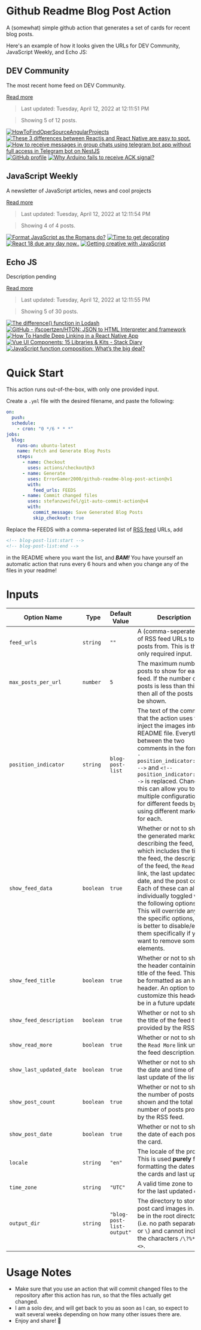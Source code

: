 # Github Readme Blog Post Action

A (somewhat) simple github action that generates a set of cards for recent blog posts.

Here's an example of how it looks given the URLs for DEV Community, JavaScript Weekly, and Echo JS:

<!-- post-list:start -->
## DEV Community

The most recent home feed on DEV Community.

[Read more](https://dev.to)
> Last updated: Tuesday, April 12, 2022 at 12:11:51 PM

> Showing 5 of 12 posts.

[![HowToFindOperSourceAngularProjects](https://raw.githubusercontent.com/ErrorGamer2000/github-readme-blog-post-action/main/generated_files/DEV_Community/HowToFindOperSourceAngularProjects.svg)](https://dev.to/ashraf13506/howtofindopersourceangularprojects-37kc)
[![These 3 differences between Reactjs and React Native are easy to spot.](https://raw.githubusercontent.com/ErrorGamer2000/github-readme-blog-post-action/main/generated_files/DEV_Community/These_3_differences_between_Reactjs_and_React_Native_are_easy_to_spot..svg)](https://dev.to/napoleon039/these-3-differences-between-reactjs-and-react-native-are-easy-to-spot-53d0)
[![How to receive messages in group chats using telegram bot app without full access in Telegram bot on NestJS](https://raw.githubusercontent.com/ErrorGamer2000/github-readme-blog-post-action/main/generated_files/DEV_Community/How_to_receive_messages_in_group_chats_using_telegram_bot_app_without_full_access_in_Telegram_bot_on_NestJS.svg)](https://dev.to/endykaufman/how-to-receive-messages-in-group-chats-using-telegram-bot-app-without-full-access-in-telegram-bot-on-nestjs-4k6m)
[![GitHub profile](https://raw.githubusercontent.com/ErrorGamer2000/github-readme-blog-post-action/main/generated_files/DEV_Community/GitHub_profile.svg)](https://dev.to/pradumnasaraf/github-profile-4aan)
[![Why Arduino fails to receive ACK signal?](https://raw.githubusercontent.com/ErrorGamer2000/github-readme-blog-post-action/main/generated_files/DEV_Community/Why_Arduino_fails_to_receive_ACK_signal_.svg)](https://dev.to/pcmagas/why-arduino-fails-to-receive-ack-signal-8e4)


## JavaScript Weekly

A newsletter of JavaScript articles, news and cool projects

[Read more](https://javascriptweekly.com/)
> Last updated: Tuesday, April 12, 2022 at 12:11:54 PM

> Showing 4 of 4 posts.

[![Format JavaScript as the Romans do?](https://raw.githubusercontent.com/ErrorGamer2000/github-readme-blog-post-action/main/generated_files/JavaScript_Weekly/Format_JavaScript_as_the_Romans_do_.svg)](https://javascriptweekly.com/issues/584)
[![Time to get decorating](https://raw.githubusercontent.com/ErrorGamer2000/github-readme-blog-post-action/main/generated_files/JavaScript_Weekly/Time_to_get_decorating.svg)](https://javascriptweekly.com/issues/583)
[![React 18 due any day now..](https://raw.githubusercontent.com/ErrorGamer2000/github-readme-blog-post-action/main/generated_files/JavaScript_Weekly/React_18_due_any_day_now...svg)](https://javascriptweekly.com/issues/582)
[![Getting creative with JavaScript](https://raw.githubusercontent.com/ErrorGamer2000/github-readme-blog-post-action/main/generated_files/JavaScript_Weekly/Getting_creative_with_JavaScript.svg)](https://javascriptweekly.com/issues/581)


## Echo JS

Description pending

[Read more](
http://www.echojs.com
)
> Last updated: Tuesday, April 12, 2022 at 12:11:55 PM

> Showing 5 of 30 posts.

[![The difference() function in Lodash](https://raw.githubusercontent.com/ErrorGamer2000/github-readme-blog-post-action/main/generated_files/_Echo_JS_/The_difference()_function_in_Lodash.svg)](
https://masteringjs.io/tutorials/lodash/difference
)
[![GitHub - jfscoertzen/HTON: JSON to HTML Interpreter and framework](https://raw.githubusercontent.com/ErrorGamer2000/github-readme-blog-post-action/main/generated_files/_Echo_JS_/GitHub_-_jfscoertzen_HTON__JSON_to_HTML_Interpreter_and_framework.svg)](https://github.com/jfscoertzen/HTON)
[![How To Handle Deep Linking in a React Native App](https://raw.githubusercontent.com/ErrorGamer2000/github-readme-blog-post-action/main/generated_files/_Echo_JS_/How_To_Handle_Deep_Linking_in_a_React_Native_App.svg)](https://dev.to/jscrambler/how-to-handle-deep-linking-in-a-react-native-app-o5d)
[![Vue UI Components: 15 Libraries & Kits - Stack Diary](https://raw.githubusercontent.com/ErrorGamer2000/github-readme-blog-post-action/main/generated_files/_Echo_JS_/Vue_UI_Components__15_Libraries___Kits_-_Stack_Diary.svg)](https://stackdiary.com/vue-ui-components-kits/)
[![JavaScript function composition: What’s the big deal?](https://raw.githubusercontent.com/ErrorGamer2000/github-readme-blog-post-action/main/generated_files/_Echo_JS_/JavaScript_function_composition__What’s_the_big_deal_.svg)](https://jrsinclair.com/articles/2022/javascript-function-composition-whats-the-big-deal/)


<!-- post-list:end -->

# Quick Start

This action runs out-of-the-box, with only one provided input.

Create a `.yml` file with the desired filename, and paste the following:

```yml
on:
  push:
  schedule:
    - cron: "0 */6 * * *"
jobs:
  blog:
    runs-on: ubuntu-latest
    name: Fetch and Generate Blog Posts
    steps:
      - name: Checkout
        uses: actions/checkout@v3
      - name: Generate
        uses: ErrorGamer2000/github-readme-blog-post-action@v1
        with:
          feed_urls: FEEDS
      - name: Commit changed files
        uses: stefanzweifel/git-auto-commit-action@v4
        with:
          commit_message: Save Generated Blog Posts
          skip_checkout: true
```

Replace the FEEDS with a comma-seperated list of [RSS feed](https://rss.com/blog/how-do-rss-feeds-work/) URLs, add

```md
<!-- blog-post-list:start -->
<!-- blog-post-list:end -->
```

in the README where you want the list, and **_BAM!_** You have yourself an automatic action that runs every 6 hours and when you change any of the files in your readme!

# Inputs

<table>
  <thead>
    <tr>
      <th>Option Name</th>
      <th>Type</th>
      <th>Default Value</th>
      <th>Description</th>
    </tr>
  </thead>
  <tbody>
    <tr>
      <td><code>feed_urls</code></td>
      <td><code>string</code></td>
      <td><code>""</code></td>
      <td>A (comma-seperated) list of RSS feed URLs to load posts from. This is the only required input.</td>
    </tr>
    <tr>
      <td><code>max_posts_per_url</code></td>
      <td><code>number</code></td>
      <td><code>5</code></td>
      <td>The maximum number of posts to show for each feed. If the number of posts is less than this, then all of the posts will be shown.</td>
    </tr>
    <tr>
      <td><code>position_indicator</code></td>
      <td><code>string</code></td>
      <td><code>blog-post-list</code></td>
      <td>The text of the comments that the action uses to inject the images into the README file. Everything between the two comments in the form <code>&lt;!-- position_indicator:start --&gt;</code> and <code>&lt;!-- position_indicator:end --&gt;</code> is replaced. Changing this can allow you to use multiple configurations for different feeds by using different markers for each.</td>
    </tr>
    <tr>
      <td><code>show_feed_data</code></td>
      <td><code>boolean</code></td>
      <td><code>true</code></td>
      <td>Whether or not to show the generated markdown describing the feed, which includes the title of the feed, the description of the feed, the <code>Read More</code> link, the last updated date, and the post count. Each of these can also be individually toggled with the following options. This will override any of the specific options, so it is better to disable/enable them specifically if you want to remove some elements.</td>
    </tr>
    <tr>
      <td><code>show_feed_title</code></td>
      <td><code>boolean</code></td>
      <td><code>true</code></td>
      <td>Whether or not to show the header containing the title of the feed. This will be formatted as an <code>h2</code> header. An option to customize this header will be in a future update.</td>
    </tr>
    <tr>
      <td><code>show_feed_description</code></td>
      <td><code>boolean</code></td>
      <td><code>true</code></td>
      <td>Whether or not to show the title of the feed that is provided by the RSS feed.</td>
    </tr>
    <tr>
      <td><code>show_read_more</code></td>
      <td><code>boolean</code></td>
      <td><code>true</code></td>
      <td>Whether or not to show the <code>Read More</code> link under the feed description.</td>
    </tr>
    <tr>
      <td><code>show_last_updated_date</code></td>
      <td><code>boolean</code></td>
      <td><code>true</code></td>
      <td>Whether or not to show the date and time of the last update of the list.</td>
    </tr>
    <tr>
      <td><code>show_post_count</code></td>
      <td><code>boolean</code></td>
      <td><code>true</code></td>
      <td>Whether or not to show the number of posts shown and the total number of posts provided by the RSS feed.</td>
    </tr>
    <tr>
      <td><code>show_post_date</code></td>
      <td><code>boolean</code></td>
      <td><code>true</code></td>
      <td>Whether or not to show the date of each post on the card.</td>
    </tr>
    <tr>
      <td><code>locale</code></td>
      <td><code>string</code></td>
      <td><code>"en"</code></td>
      <td>The locale of the project. This is used <strong>purely</strong> for formatting the dates of the cards and last update.</td>
    </tr>
    <tr>
      <td><code>time_zone</code></td>
      <td><code>string</code></td>
      <td><code>"UTC"</code></td>
      <td>A valid time zone to use for the last updated date.</td>
    </tr>
    <tr>
      <td><code>output_dir</code></td>
      <td><code>string</code></td>
      <td><code>"blog-post-list-output"</code></td>
      <td>The directory to store the post card images in. Must be in the root directory (i.e. no path separators <code>/</code> or <code>\</code>) and cannot include the characters <code>/\?%*:|"&lt;&gt;</code>.</td>
    </tr>
<!--
    <tr>
      <td><code></code></td>
      <td><cde></cde></td>
      <td><code></code></td>
      <td></td>
    </tr>
-->
  </tbody>
</table>

# Usage Notes

- Make sure that you use an action that will commit changed files to the repository after this action has run, so that the files actually get changed.
- I am a solo dev, and will get back to you as soon as I can, so expect to wait several weeks depending on how many other issues there are.
- Enjoy and share! 🤗
